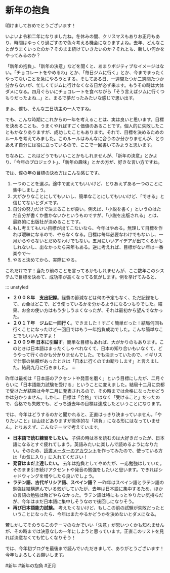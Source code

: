 # 新年の抱負

明けましておめでとうございます！

いよいよ令和二年になりましたね。冬休みの間、クリスマスもありお正月もあり、時間はゆっくり過ごすので色々考える機会になりますよね。去年、どんなことがうまくいったのか？そのまま続けていきたいのか？それとも、新しい何かをやってみるのか？

「新年の抱負」、「新年の決意」などを聞くと、あまりポジティブなイメージはない。「チョコレートをやめるわ」とか、「毎日ジムに行く」とか、今までまったくやってないことを急にやろうとする。そしてある日、一週間たつか二週間たつか分からないが、忙しくてジムに行けなくなる日が必ず来ます。もうその時は大体ダメになる。四月ぐらいにチョコレートを食べながら「そう言えばジムに行くつもりだったよね…」と、まるで夢だったみたいな感じで思い出す。

まぁ、僕も、そんな三日坊主の一人ですね。

でも、こんな時期にこれからの一年を考えることは、実は良いと思います。目標を決めることも、うまくやればすごく価値のあることです。個人的に失敗したこともかなりありますが、成功したこともあります。それで、目標を決めるためのルールを考えてみました。このルールはみんなに合うのか分かりませんが、とりあえず自分には役に立っているので、ここで一回書いてみようと思います。

ちなみに、これはどうでもいいことかもしれませんが、「新年の決意」とかより、「今年のプロジェクト」、「新年の趣味」とかの方が、好きな言い方ですね。

では、僕の年の目標の決め方はこんな感じです。

1. 一つのことを選ぶ。途中で変えてもいいけど、とりあえずある一つのことに集中しましょう。
2. 大がかりなことにしてもいいし、簡単なことにしてもいいけど、「できる」と信じてないとダメです。
3. 自分の努力だけで決まることが良い。例えば、「小説を書く」というのはただ自分が書くか書かないかというものですが、「小説を出版される」とは、最終的に出版社が決めることです。
4. もし考えてもいい目標が出てこないなら、今年はやめる。無理して目標を作れば曖昧になるので、やらなくなる。目標は毎年必要なわけでもないし、一月からやらないとだめなわけでもない。五月にいいアイデアが出てくるかもしれないし、出なかったら来年もある。逆に考えれば、目標がない年は一番楽やで〜
5. やると決めてから、実際にやる。

これだけです！当たり前のことを言ってるかもしれませんが、ここ数年このシステムで目標を決めて、成功率が高くなってる気がします。例を挙げてみると、

::: unstyled
* **２００８年　支出記録**。経費の節減などは何の予定もなく、ただ記録をして、お金はどこで、どう使っているかを分かるようになるつもりでした。結果、お金の使い方はもう少しうまくなったが、それは最初から望んでなかった。
* **２０１７年　ジムに一回行く**。できました！すごく簡単だった！結局何回も行くことになったけど一回目ではもう一年抱負成功でした。こんな簡単なことでもいいんですよ！
* **２００９年 日本に引越す**。簡単な目標もあれば、大がかりのもあります。このときは日本語はまったくしゃべれなくて、日本の知り合いもいなくて、どうやって行くのかも分かりませんでした。でも決まっていたので、イギリスで仕事の依頼があったときは「日本に行くのでお断りします」と言えました。結局九月に行きました。
:::

昨年は最初は「日本語のアクセントや発音を磨く」という目標にしたが、二月ぐらいに「日本語能力試験を受ける」ということに変えました。結局十二月に京都で受けたが結果は今年二月に発表されるので、その時までは合格になったかどうかは分かりません。しかし、目標は「合格」ではなく「受けること」だったので、合格でも失敗でも、どっち道去年の目標は達成したということになります。

では、今年はどうするのかと聞かれると、正直はっきり決まっていません。「やりたいこと」は山ほどありますが具体的な「抱負」になる形にはなっていません。とりあえず、こんなテーマで考えています。

* **日本語で読む練習をしたい。** 子供の時は本を読むのは大好きだったが、日本語になるとすぐ疲れてしまう。英語みたいに楽しんで読めるようになりたい。そのため、[読書メーターのアカウント](https://bookmeter.com/users/1078952)を作ってみたので、使っている方は「お気に入り」に入れてください！
* **発音はまだ上達したい。** 去年は抱負としてやめたが、一応勉強はしていた。そのまま引き続けアクセントや発音の勉強をしたいと思います。できればシャドウィングを増やしたら良いでしょう。
* **ラテン語、古代ギリシア語、スペイン語？** 一昨年はスペイン語とラテン語の勉強は結構進んでいる気がしていたが、去年は日本語に集中するため、ほかの言語の勉強は殆どやらなかった。ラテン語は特にもっとやりたい気持ちだが、今年はまだ日本語に集中しそうなので後回しになりそう。
* **再び日本語能力試験。** 考えたくないけど、もしこの前の試験が失敗だったということになったら、今年はまたやるかどうかを決めないとダメになる。

若しかしてそのうちこのテーマのなかでいい「決意」が思いつくかも知れませんが、その時までは決意なしの一年にしようと思っています。正直このリストを見れば決意なくても忙しくなりそう！

では、今年初ブログを最後まで読んでいただきまして、ありがとうございます！今年もよろしくお願いします。
 
#新年 #新年の抱負 #正月
